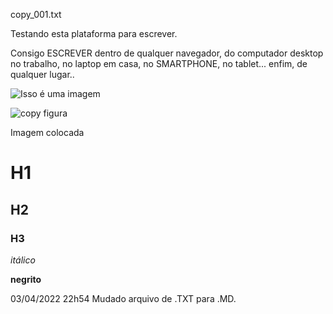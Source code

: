copy_001.txt

Testando esta plataforma para escrever.

Consigo ESCREVER dentro de qualquer navegador, 
do computador desktop no trabalho, no laptop em casa, 
no SMARTPHONE, no tablet... enfim, de qualquer lugar..

![Isso é uma imagem](https://myoctocat.com/assets/images/base-octocat.svg)

![copy figura](https://images.squarespace-cdn.com/content/v1/5615edeae4b0b9df5c3d6e90/1601943196735-EA1XGR3BDTHLPFXO2BD7/VGC+logo+%28Compressed%29.png?format=1000w)


Imagem colocada

# H1

## H2

### H3

*itálico*

**negrito**

03/04/2022 22h54
Mudado arquivo de .TXT para .MD.

